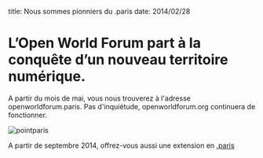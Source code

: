 title: Nous sommes pionniers du .paris
date: 2014/02/28

# L’Open World Forum part à la conquête d’un nouveau territoire numérique.

A partir du mois de mai, vous nous trouverez à l'adresse openworldforum.paris. Pas d'inquiétude, openworldforum.org continuera de fonctionner.

<img src="/static/pictures/pointparis.jpg" alt="pointparis">

A partir de septembre 2014, offrez-vous aussi une extension en [.paris](http://mondomaine.paris.fr/)
